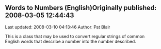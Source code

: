 ## Words to Numbers (English)Originally published: 2008-03-05 12:44:43 
Last updated: 2008-03-10 04:13:46 
Author: Pat Blair 
 
This is a class that may be used to convert regular strings of common English words that describe a number into the number described.